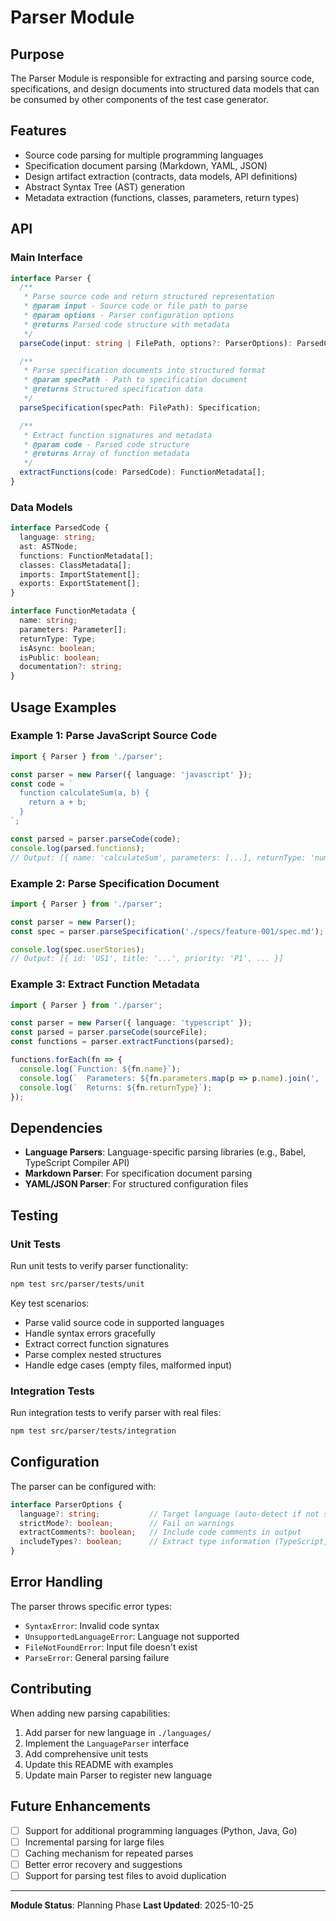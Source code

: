 # Parser Module

## Purpose

The Parser Module is responsible for extracting and parsing source code, specifications, and design documents into structured data models that can be consumed by other components of the test case generator.

## Features

- Source code parsing for multiple programming languages
- Specification document parsing (Markdown, YAML, JSON)
- Design artifact extraction (contracts, data models, API definitions)
- Abstract Syntax Tree (AST) generation
- Metadata extraction (functions, classes, parameters, return types)

## API

### Main Interface

```typescript
interface Parser {
  /**
   * Parse source code and return structured representation
   * @param input - Source code or file path to parse
   * @param options - Parser configuration options
   * @returns Parsed code structure with metadata
   */
  parseCode(input: string | FilePath, options?: ParserOptions): ParsedCode;

  /**
   * Parse specification documents into structured format
   * @param specPath - Path to specification document
   * @returns Structured specification data
   */
  parseSpecification(specPath: FilePath): Specification;

  /**
   * Extract function signatures and metadata
   * @param code - Parsed code structure
   * @returns Array of function metadata
   */
  extractFunctions(code: ParsedCode): FunctionMetadata[];
}
```

### Data Models

```typescript
interface ParsedCode {
  language: string;
  ast: ASTNode;
  functions: FunctionMetadata[];
  classes: ClassMetadata[];
  imports: ImportStatement[];
  exports: ExportStatement[];
}

interface FunctionMetadata {
  name: string;
  parameters: Parameter[];
  returnType: Type;
  isAsync: boolean;
  isPublic: boolean;
  documentation?: string;
}
```

## Usage Examples

### Example 1: Parse JavaScript Source Code

```typescript
import { Parser } from './parser';

const parser = new Parser({ language: 'javascript' });
const code = `
  function calculateSum(a, b) {
    return a + b;
  }
`;

const parsed = parser.parseCode(code);
console.log(parsed.functions);
// Output: [{ name: 'calculateSum', parameters: [...], returnType: 'number' }]
```

### Example 2: Parse Specification Document

```typescript
import { Parser } from './parser';

const parser = new Parser();
const spec = parser.parseSpecification('./specs/feature-001/spec.md');

console.log(spec.userStories);
// Output: [{ id: 'US1', title: '...', priority: 'P1', ... }]
```

### Example 3: Extract Function Metadata

```typescript
import { Parser } from './parser';

const parser = new Parser({ language: 'typescript' });
const parsed = parser.parseCode(sourceFile);
const functions = parser.extractFunctions(parsed);

functions.forEach(fn => {
  console.log(`Function: ${fn.name}`);
  console.log(`  Parameters: ${fn.parameters.map(p => p.name).join(', ')}`);
  console.log(`  Returns: ${fn.returnType}`);
});
```

## Dependencies

- **Language Parsers**: Language-specific parsing libraries (e.g., Babel, TypeScript Compiler API)
- **Markdown Parser**: For specification document parsing
- **YAML/JSON Parser**: For structured configuration files

## Testing

### Unit Tests

Run unit tests to verify parser functionality:

```bash
npm test src/parser/tests/unit
```

Key test scenarios:
- Parse valid source code in supported languages
- Handle syntax errors gracefully
- Extract correct function signatures
- Parse complex nested structures
- Handle edge cases (empty files, malformed input)

### Integration Tests

Run integration tests to verify parser with real files:

```bash
npm test src/parser/tests/integration
```

## Configuration

The parser can be configured with:

```typescript
interface ParserOptions {
  language?: string;           // Target language (auto-detect if not specified)
  strictMode?: boolean;        // Fail on warnings
  extractComments?: boolean;   // Include code comments in output
  includeTypes?: boolean;      // Extract type information (TypeScript, etc.)
}
```

## Error Handling

The parser throws specific error types:

- `SyntaxError`: Invalid code syntax
- `UnsupportedLanguageError`: Language not supported
- `FileNotFoundError`: Input file doesn't exist
- `ParseError`: General parsing failure

## Contributing

When adding new parsing capabilities:

1. Add parser for new language in `./languages/`
2. Implement the `LanguageParser` interface
3. Add comprehensive unit tests
4. Update this README with examples
5. Update main Parser to register new language

## Future Enhancements

- [ ] Support for additional programming languages (Python, Java, Go)
- [ ] Incremental parsing for large files
- [ ] Caching mechanism for repeated parses
- [ ] Better error recovery and suggestions
- [ ] Support for parsing test files to avoid duplication

---

**Module Status**: Planning Phase
**Last Updated**: 2025-10-25
